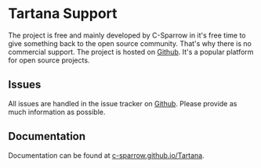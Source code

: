 # Tartana Support

The project is free and mainly developed by C-Sparrow in it's free time to give something back to the open source community. That's why there is no commercial support. The project is hosted on [Github](https://github.com/C-Sparrow/Tartana). It's a popular platform for open source projects.

## Issues
All issues are handled in the issue tracker on [Github](https://github.com/C-Sparrow/Tartana/issues). Please provide as much information as possible.

## Documentation
Documentation can be found at [c-sparrow.github.io/Tartana](http://c-sparrow.github.io/Tartana).